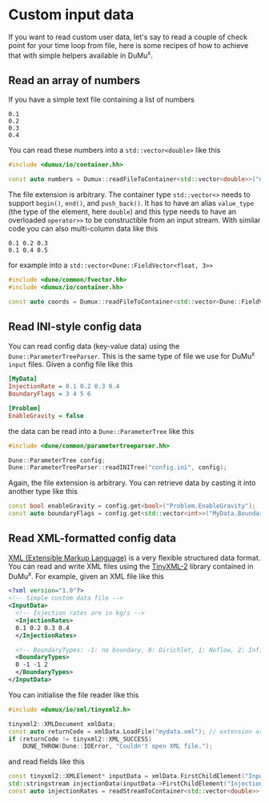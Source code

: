 # Custom input data

If you want to read custom user data, let's say to read a couple of check point for your time loop from file, here is some recipes of how to achieve that with simple helpers available in DuMu<sup>x</sup>.

## Read an array of numbers
If you have a simple text file containing a list of numbers
```
0.1
0.2
0.3
0.4
```
You can read these numbers into a `std::vector<double>` like this
```cpp
#include <dumux/io/container.hh>

const auto numbers = Dumux::readFileToContainer<std::vector<double>>("numbers.txt");
```
The file extension is arbitrary. The container type `std::vector<>` needs to support `begin()`, `end()`, and `push_back()`. It has to have an alias `value_type` (the type of the element, here `double`) and this type needs to have an overloaded `operator>>` to be constructible from an input stream. With similar code you can also multi-column data like this
```
0.1 0.2 0.3
0.1 0.4 0.5
```
for example into a `std::vector<Dune::FieldVector<float, 3>>`
```cpp
#include <dune/common/fvector.hh>
#include <dumux/io/container.hh>

const auto coords = Dumux::readFileToContainer<std::vector<Dune::FieldVector<double, 3>>>("coords.txt");
```

## Read INI-style config data
You can read config data (key-value data) using the `Dune::ParameterTreeParser`. This is the same type of file we use for DuMu<sup>x</sup> `input` files. Given a config file like this
```ini
[MyData]
InjectionRate = 0.1 0.2 0.3 0.4
BoundaryFlags = 3 4 5 6

[Problem]
EnableGravity = false
```
the data can be read into a `Dune::ParameterTree` like this
```cpp
#include <dune/common/parametertreeparser.hh>

Dune::ParameterTree config;
Dune::ParameterTreeParser::readINITree("config.ini", config);
```
Again, the file extension is arbitrary. You can retrieve data by casting it into another type like this
```cpp
const bool enableGravity = config.get<bool>("Problem.EnableGravity");
const auto boundaryFlags = config.get<std::vector<int>>("MyData.BoundaryFlags");
```

## Read XML-formatted config data
[XML (Extensible Markup Language)](https://en.wikipedia.org/wiki/XML) is a very flexible structured data format. You can read and write XML files using the [TinyXML-2](http://www.grinninglizard.com/tinyxml2/) library contained in DuMu<sup>x</sup>. For example, given an XML file like this
```xml
<?xml version="1.0"?>
<!-- Simple custom data file -->
<InputData>
  <!-- Injection rates are in kg/s -->
  <InjectionRates>
  0.1 0.2 0.3 0.4
  </InjectionRates>

  <!-- BoundaryTypes: -1: no boundary, 0: Dirichlet, 1: Noflow, 2: Infiltration, 3: Outflow -->
  <BoundaryTypes>
  0 -1 -1 2
  </BoundaryTypes>
</InputData>
```
You can initialise the file reader like this
```cpp
#include <dumux/io/xml/tinyxml2.h>

tinyxml2::XMLDocument xmlData;
const auto returnCode = xmlData.LoadFile("mydata.xml"); // extension arbitrary
if (returnCode != tinyxml2::XML_SUCCESS)
    DUNE_THROW(Dune::IOError, "Couldn't open XML file.");
```
and read fields like this

```cpp
const tinyxml2::XMLElement* inputData = xmlData.FirstChildElement("InputData");
std::stringstream injectionData(inputData->FirstChildElement("InjectionRates")->GetText());
const auto injectionRates = readStreamToContainer<std::vector<double>>(injectionData);
```
